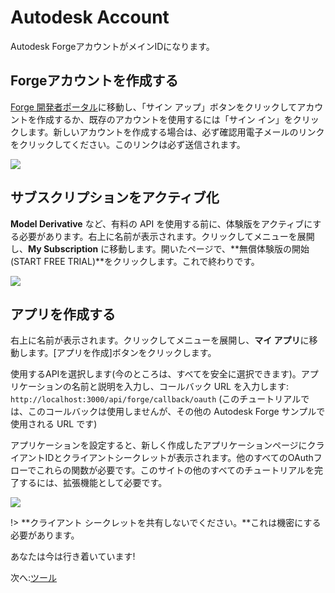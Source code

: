 # Autodesk Account

Autodesk ForgeアカウントがメインIDになります。

## Forgeアカウントを作成する

[Forge 開発者ポータル](https://forge.autodesk.com/)に移動し、「サイン アップ」ボタンをクリックしてアカウントを作成するか、既存のアカウントを使用するには「サイン イン」をクリックします。新しいアカウントを作成する場合は、必ず確認用電子メールのリンクをクリックしてください。このリンクは必ず送信されます。

![](/_media/forge/dev_portal_home.png)

## サブスクリプションをアクティブ化

**Model Derivative** など、有料の API を使用する前に、体験版をアクティブにする必要があります。右上に名前が表示されます。クリックしてメニューを展開し、**My Subscription** に移動します。開いたページで、**無償体験版の開始(START FREE TRIAL)**をクリックします。これで終わりです。

![](_media/account/activate_sub.png)

## アプリを作成する

右上に名前が表示されます。クリックしてメニューを展開し、**マイ アプリ**に移動します。\[アプリを作成]ボタンをクリックします。

使用するAPIを選択します(今のところは、すべてを安全に選択できます)。アプリケーションの名前と説明を入力し、コールバック URL を入力します: `http://localhost:3000/api/forge/callback/oauth` (このチュートリアルでは、このコールバックは使用しませんが、その他の Autodesk Forge サンプルで使用される URL です)

アプリケーションを設定すると、新しく作成したアプリケーションページにクライアントIDとクライアントシークレットが表示されます。他のすべてのOAuthフローでこれらの関数が必要です。このサイトの他のすべてのチュートリアルを完了するには、拡張機能として必要です。

![](_media/account/create_app.gif)

!> **クライアント シークレットを共有しないでください。**これは機密にする必要があります。

あなたは今は行き着いています!

次へ:[ツール](environment/tools/)
